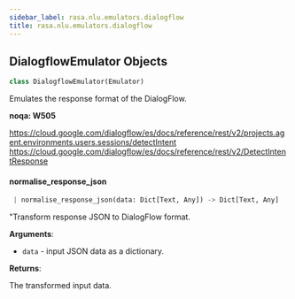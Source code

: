```yaml
---
sidebar_label: rasa.nlu.emulators.dialogflow
title: rasa.nlu.emulators.dialogflow
---
```

## DialogflowEmulator Objects

```python
class DialogflowEmulator(Emulator)
```

Emulates the response format of the DialogFlow.

__noqa: W505__

https://cloud.google.com/dialogflow/es/docs/reference/rest/v2/projects.agent.environments.users.sessions/detectIntent
https://cloud.google.com/dialogflow/es/docs/reference/rest/v2/DetectIntentResponse

#### normalise\_response\_json

```python
 | normalise_response_json(data: Dict[Text, Any]) -> Dict[Text, Any]
```

&quot;Transform response JSON to DialogFlow format.

**Arguments**:

- `data` - input JSON data as a dictionary.
  

**Returns**:

  The transformed input data.

